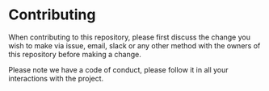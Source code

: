 # Contributing

When contributing to this repository, please first discuss the change you wish to make via issue,
email, slack or any other method with the owners of this repository before making a change. 

Please note we have a code of conduct, please follow it in all your interactions with the project.
